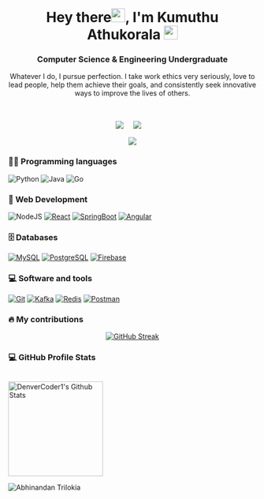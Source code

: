 <h1 align="center" style="font-weight:bold;">Hey there<img src="https://media.giphy.com/media/hvRJCLFzcasrR4ia7z/giphy.gif" width="28">, I'm Kumuthu Athukorala   <img src="https://emojis.slackmojis.com/emojis/images/1531849430/4246/blob-sunglasses.gif?1531849430" width="28"/></h3>

<h3 align="center">Computer Science & Engineering Undergraduate </h3>

</p>
</p>
<p align="center">
Whatever I do, I pursue perfection. I take work ethics very seriously, love to lead people, help them achieve their goals, and consistently seek innovative ways to improve the lives of others.
<br><br>
 
<br>
 <p align="center">
 <a href="https://twitter.com/Kumuthu5"><img src="https://img.shields.io/twitter/follow/Kumuthu5?style=social" /></a>&nbsp;&nbsp;&nbsp;&nbsp;
   <a href="https://www.linkedin.com/in/kumuthu-athukorala/"><img src="https://img.shields.io/badge/Kumuthu_Athukorala-blue?logo=LinkedIn&link=https%3A%2F%2Fwww.linkedin.com%2Fin%2Fkumuthu-athukorala" /></a>&nbsp;&nbsp;&nbsp;&nbsp
   <p  align="center">
<img src="https://visitor-badge.laobi.icu/badge?page_id=KumuthuA"/>       
</p>
 
 ### 👨‍💻 Programming languages

<p>
    <a><img alt="Python" src="https://img.shields.io/badge/Python%20-%2314354C.svg?logo=python&logoColor=white"></a>
    <a><img alt="Java" src="https://img.shields.io/badge/Java-%23007396.svg?logo=java&logoColor=white"></a>
    <a><img alt="Go" src="https://img.shields.io/badge/:badgeContent?logo=go"></a>
</p>

### 🧰 Web Development

<p>
    <a><img alt="NodeJS" src="https://img.shields.io/badge/Node.js%20-%2343853D.svg?logo=node.js&logoColor=white"></a>
    <a href="#"><img alt="React" src="https://img.shields.io/badge/React-5c6ca4?logo=react&logoColor=white"></a>
    <a href="#"><img alt="SpringBoot" src ="https://img.shields.io/badge/SpringBoot%20-%99220326.svg?logo=springboot&logoColor=white"></a>
    <a href="#"><img alt="Angular" src ="https://img.shields.io/badge/Angular-f9ccd2.svg?logo=angular&logoColor=white"></a>
</p>

### 🗄️ Databases

<p>
    <a href="#"><img alt="MySQL" src="https://img.shields.io/badge/MySQL-%2300f.svg?logo=mysql&logoColor=white"></a>
    <a href="#"><img alt="PostgreSQL" src="https://img.shields.io/badge/:badgeContent?logo=postgresql&logoColor=white"></a>
    <a href="#"><img alt="Firebase" src="https://img.shields.io/badge/:badgeContent?logo=firebase&logoColor=white"></a>
</p>

### 💻 Software and tools

<p>
    <a href="#"><img alt="Git" src="https://img.shields.io/badge/Git%20-%23F05033.svg?logo=git&logoColor=white"></a>
    <a href="#"><img alt="Kafka" src="https://img.shields.io/badge/Kafka%20-%2334A853.svg?logo=apachekafka&logoColor=white"></a>
    <a href="#"><img alt="Redis" src="https://img.shields.io/badge/Redis%20-%2334A853.svg?logo=redis&logoColor=white"></a>
    <a href="#"><img alt="Postman" src="https://img.shields.io/badge/Postman-FF6C37?logo=postman&logoColor=white"></a>
</p>

### 🔥 My contributions

<p align="center">
<a href="https://git.io/streak-stats"><img src="https://github-readme-streak-stats.herokuapp.com?user=KumuthuA&exclude_days=Sun%2CSat" alt="GitHub Streak" /></a>
</p>

<!-- https://github.com/anuraghazra/github-readme-stats -->

### 💻 GitHub Profile Stats
  <br/>
    <img alt="DenverCoder1's Github Stats" src="https://denvercoder1-github-readme-stats.vercel.app/api?username=KumuthuA&show_icons=true&count_private=true&theme=react&hide_border=true&bg_color=1F222E&title_color=F85D7F&icon_color=F8D866" height="192px"/></a>
    
![Abhinandan Trilokia](https://raw.githubusercontent.com/Trilokia/Trilokia/379277808c61ef204768a61bbc5d25bc7798ccf1/bottom_header.svg)
<br>
